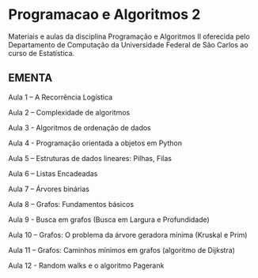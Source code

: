 # Programacao e Algoritmos 2
Materiais e aulas da disciplina Programação e Algoritmos II oferecida pelo Departamento de Computação da Universidade Federal de São Carlos ao curso de Estatística.

EMENTA
-------

Aula 1 – A Recorrência Logística

Aula 2 – Complexidade de algoritmos

Aula 3 - Algoritmos de ordenação de dados

Aula 4 - Programação orientada a objetos em Python

Aula 5 – Estruturas de dados lineares: Pilhas, Filas

Aula 6 – Listas Encadeadas

Aula 7 – Árvores binárias

Aula 8 – Grafos: Fundamentos básicos

Aula 9 - Busca em grafos (Busca em Largura e Profundidade)

Aula 10 – Grafos: O problema da árvore geradora mínima (Kruskal e Prim)

Aula 11 – Grafos: Caminhos mínimos em grafos (algoritmo de Dijkstra)

Aula 12 - Random walks e o algoritmo Pagerank
